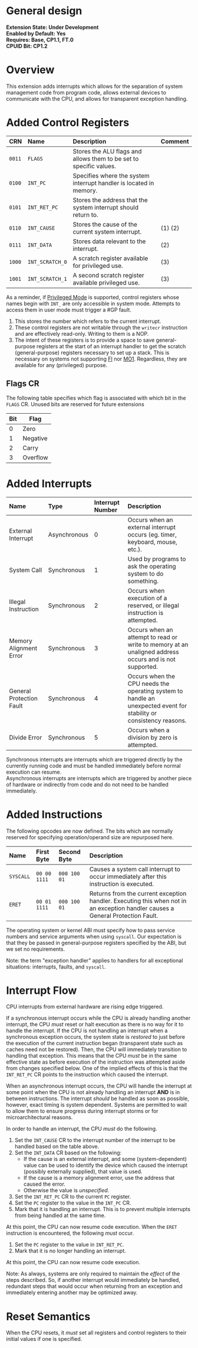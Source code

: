 # General design

**Extension State: Under Development**  
**Enabled by Default: Yes**  
**Requires: Base, CP1.1, FT.0**  
**CPUID Bit: CP1.2**

# Overview

This extension adds interrupts which allows for the separation of system management code from program code, allows external devices to communicate with the CPU, and allows for transparent exception handling.

# Added Control Registers

| CRN    | Name            | Description                                                                                       | Comment |
|:-------|:----------------|:--------------------------------------------------------------------------------------------------|:--------|
| `0011` | `FLAGS`         | Stores the ALU flags and allows them to be set to specific values.                                |         |
| `0100` | `INT_PC`        | Specifies where the system interrupt handler is located in memory.                                |         |
| `0101` | `INT_RET_PC`    | Stores the address that the system interrupt should return to.                                    |         |
| `0110` | `INT_CAUSE`     | Stores the cause of the current system interrupt.                                                 | (1) (2) |
| `0111` | `INT_DATA`      | Stores data relevant to the interrupt.                                                            | (2)     |
| `1000` | `INT_SCRATCH_0` | A scratch register available for privileged use.                                                  | (3)     |
| `1001` | `INT_SCRATCH_1` | A second scratch register available privileged use.                                               | (3)     |

As a reminder, if [Privileged Mode](../privileged-mode/README.md) is supported, control registers whose names begin with `INT_` are only accessible in system mode. Attempts to access them in user mode
must trigger a #GP fault.

1) This stores the number which refers to the current interrupt.
2) These control registers are not writable through the `writecr` instruction and are effectively read-only. Writing to them is a NOP.
3) The intent of these registers is to provide a space to save general-purpose registers at the start of an interrupt handler to get the scratch (general-purpose) registers necessary to set up a stack. This is necessary on systems not supporting [FI](../full-immediates/README.md) nor [MO1](../memory-operands-1/README.md). Regardless, they are available for any (privileged) purpose.

## Flags CR

The following table specifies which flag is associated with which bit in the `FLAGS` CR. Unused bits are reserved for future extensions

| Bit | Flag     |
|-----|----------|
| 0   | Zero     |
| 1   | Negative |
| 2   | Carry    |
| 3   | Overflow |

# Added Interrupts

| Name                     | Type         | Interrupt Number | Description                                                                                                        |
|:-------------------------|:-------------|:-----------------|:-------------------------------------------------------------------------------------------------------------------|
| External Interrupt       | Asynchronous | 0                | Occurs when an external interrupt occurs (eg. timer, keyboard, mouse, etc.).                                       |
| System Call              | Synchronous  | 1                | Used by programs to ask the operating system to do something.                                                      |
| Illegal Instruction      | Synchronous  | 2                | Occurs when execution of a reserved, or illegal instruction is attempted.                                          |
| Memory Alignment Error   | Synchronous  | 3                | Occurs when an attempt to read or write to memory at an unaligned address occurs and is not supported.             |
| General Protection Fault | Synchronous  | 4                | Occurs when the CPU needs the operating system to handle an unexpected event for stability or consistency reasons. |
| Divide Error             | Synchronous  | 5                | Occurs when a division by zero is attempted.                                                                       |

Synchronous interrupts are interrupts which are triggered directly by the currently running code and must be handled immediately before normal execution can resume.  
Asynchronous interrupts are interrupts which are triggered by another piece of hardware or indirectly from code and do not need to be handled immediately.

# Added Instructions

The following opcodes are now defined. The bits which are normally reserved for specifying operation/operand size are repurposed here.

| Name      | First Byte    | Second Byte  | Description                                                                                                                    |
|:----------|:--------------|:-------------|:-------------------------------------------------------------------------------------------------------------------------------|
| `SYSCALL` | `00 00 1111`  | `000 100 01` | Causes a system call interrupt to occur immediately after this instruction is executed.                                        |
| `ERET`    | `00 01 1111`  | `000 100 01` | Returns from the current exception handler. Executing this when not in an exception handler causes a General Protection Fault. |

The operating system or kernel ABI must specify how to pass service numbers and service arguments when using `syscall`. Our expectation is that they be passed in general-purpose registers specified by the ABI, but we set no requirements.

Note: the term "exception handler" applies to handlers for all exceptional situations: interrupts, faults, and `syscall`.

# Interrupt Flow

CPU interrupts from external hardware are rising edge triggered.

If a synchronous interrupt occurs while the CPU is already handling another interrupt, the CPU _must_ reset or halt execution as there is no way for it to handle the interrupt. If the CPU is not handling an interrupt
when a synchronous exception occurs, the system state is _restored_ to just before the execution of the current instruction began (transparent state such as caches need not be restored).
Then, the CPU will immediately transition to handling that exception.
This means that the CPU _must_ be in the same effective state as before execution of the instruction was attempted aside from changes specified below. One of the
implied effects of this is that the `INT_RET_PC` CR points to the instruction which caused the interrupt.

When an asynchronous interrupt occurs, the CPU will handle the interrupt at some point when the CPU is not already handling an interrupt **AND** is in between instructions. The interrupt _should_ be handled as soon as
possible, however, exact timing is system dependent. Systems are permitted to wait to allow them to ensure progress during interrupt storms or for microarchitectural reasons.

In order to handle an interrupt, the CPU _must_ do the following.

1. Set the `INT_CAUSE` CR to the interrupt number of the interrupt to be handled based on the table above.
2. Set the `INT_DATA` CR based on the following:
    - If the cause is an external interrupt, and some (system-dependent) value can be used to identify the device which caused the interrupt (possibly externally supplied), that value is used.
    - If the cause is a memory alignment error, use the address that caused the error.
    - Otherwise the value is _unspecified_.
3. Set the `INT_RET_PC` CR to the current `PC` register.
4. Set the `PC` register to the value in the `INT_PC` CR.
5. Mark that it is handling an interrupt. This is to prevent multiple interrupts from being handled at the same time.

At this point, the CPU can now resume code execution. When the `ERET` instruction is encountered, the following _must_ occur.

1. Set the `PC` register to the value in `INT_RET_PC`.
2. Mark that it is no longer handling an interrupt.

At this point, the CPU can now resume code execution.

Note: As always, systems are only required to maintain the _effect_ of the steps described. So, if another interrupt would immediately be handled, redundant steps that would occur when returning from an exception and immediately entering another may be optimized away.

# Reset Semantics

When the CPU resets, it _must_ set all registers and control registers to their initial values if one is specified.
